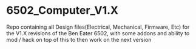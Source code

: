 # 6502_Computer_V1.X
Repo containing all Design files(Electrical, Mechanical, Firmware, Etc) for the V1.X revisions of the Ben Eater 6502, with some addons and ability to mod / hack on top of this to then work on the next version
